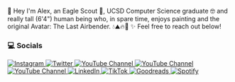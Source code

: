 👋 Hey I'm Alex, an Eagle Scout 🦅, UCSD Computer Science graduate 🤓 and really tall (6'4") human being who, in spare time, enjoys painting and the original Avatar: The Last Airbender. 💧⛰️🔥💨  ✨ Feel free to reach out below!

<!--
#### 💻 Setup
-->
<!-- https://meta.stackexchange.com/questions/38915/creating-an-image-link-in-markdown-format -->
<!--
<a href="https://grapheneos.org" rel="GrapheneOS">![GrapheneOS](https://github.com/aspindle/readme_imgs3/blob/main/grapheneos3.png?raw=true)</a>
<a href="https://ubuntu.com" rel="Ubuntu">![Ubuntu](https://github.com/aspindle/readme_imgs3/blob/main/ubuntu.png?raw=true)</a>
<a href="https://termux.dev/en/" rel="Termux">![Termux](https://github.com/aspindle/readme_imgs3/blob/main/termux.png?raw=true)</a>
<a href="https://www.vim.org" rel="Vim">![Vim](https://github.com/aspindle/readme_imgs3/blob/main/vim.png?raw=true)</a>
<a href="https://www.mozilla.org/en-US/firefox/new/" rel="Firefox">![Firefox](https://github.com/aspindle/readme_imgs3/blob/main/firefox.png?raw=true)</a>
-->
<!--
#### 🛠 Working on
[Browser Sieves](https://github.com/aspindle/Browser_Sieves), [Offline Wikipedia](https://github.com/aspindle/2016_wikipedia_kiwix), [Addi(c)tion Prohibition](https://github.com/aspindle/Addi-c-tion_Prohibition)
-->
### 💻 Socials
<!--<a href="https://instagram.com/aspindle_" rel="Instagram">Instagram</a>
<a href="https://x.com/aspindle_" rel="Twitter">Twitter/X</a>-->

<a href="https://instagram.com/aspindle_">
  <img
      src="https://img.shields.io/badge/follow-%40aspindle_-1DA1F2?logo=instagram&style=flat&label=Instagram&color=0072b1&logoColor=ffffff"
      alt="Instagram"
    />
</a>
 <a href="https://x.com/aspindle_">
    <img
      src="https://img.shields.io/badge/follow-%40aspindle_-1DA1F2?logo=twitter&style=flat&label=Twitter/X&color=0072b1&logoColor=ffffff"
      alt="Twitter"
    />
  </a>
<a href="https://www.youtube.com/channel/UCgXVI4WqMvbs4knjXmCUG2Q">
  <img alt="YouTube Channel" src="https://img.shields.io/youtube/channel/subscribers/UCgXVI4WqMvbs4knjXmCUG2Q?style=flat&color=0072b1&logoColor=ffffff&logo=youtube&label=Personal_Youtube">
</a>
<a href="https://www.youtube.com/channel/UC-8yN6d48As8aC9MDjtfI2g">
  <img alt="YouTube Channel" src="https://img.shields.io/youtube/channel/subscribers/UC-8yN6d48As8aC9MDjtfI2g?style=flat&color=0072b1&logoColor=ffffff&logo=youtube&label=Avatar_Youtube_1">
</a>
<a href="https://www.youtube.com/channel/UCQ0qEM_rTl5Lmo-BCdF6J7Q">
  <img alt="YouTube Channel" src="https://img.shields.io/youtube/channel/subscribers/UCQ0qEM_rTl5Lmo-BCdF6J7Q?style=flat&color=0072b1&logoColor=ffffff&logo=youtube&label=Avatar_Youtube_2">
</a>
 <a href="https://www.linkedin.com/in/aspindle">
    <img
      src="https://img.shields.io/badge/follow-%40aspindle-1DA1F2?logo=Linkedin&style=flat&label=Linkedin&color=0072b1&logoColor=ffffff"
      alt="LinkedIn"
    />
  </a>
   <a href="https://www.tiktok.com/@aspindle_">
    <img
      src="https://img.shields.io/badge/follow-%40aspindle_-1DA1F2?logo=tiktok&style=flat&label=TikTok&color=0072b1&logoColor=ffffff"
      alt="TikTok"
    />
  </a>
  <a href="https://www.goodreads.com/user/show/21409029-aspindle">
    <img
      src="https://img.shields.io/badge/follow-%40aspindle_-1DA1F2?logo=goodreads&style=flat&label=Goodreads&color=0072b1&logoColor=ffffff"
      alt="Goodreads"
    />
  </a>
  <a href="https://open.spotify.com/user/12156292742">
    <img
      src="https://img.shields.io/badge/follow-%40aspindle_-1DA1F2?logo=spotify&style=flat&label=Spotify&color=0072b1&logoColor=ffffff"
      alt="Spotify"
    />
  </a>
  <!--
<a href="" rel="linkedin">Linked In</a>
<a href="https://www.tiktok.com/@aspindle_" rel="tiktok">Tik Tok</a>
<a href="https://www.goodreads.com/user/show/21409029-aspindle" rel="goodreads">Goodreads</a>
<a href="https://open.spotify.com/user/12156292742" rel="spotify">Spotify</a>
-->



<!--
Used to make avatar multi-language videos on youtube, got banned... 😭🫠💀🥹 -->

<!--
#### Other Stuff
_ writing/essay/_, Probably Watching,   
<!-- -->

<!--
<pre>
  And some fun stuff also:
</pre>

#### 🎧 Listening to 
The Driver Era, [Joji](https://akshzyx.github.io/playerzyx/), & Connor Price

##### 📚 And reading Dune by Frank Herbert 
📚 [Booklist](https://github.com/aspindle/Booklist):  Read Responsibly.
-->
<!--

//to add later maybe
📚 Booklist
✨ Things I’ve made
🕓 Socials
📈 Stocks



<pre>
Stuff I use:
</pre>

<a href="http://google.com.au/" rel="some text">![Foo](http://www.google.com.au/images/nav_logo7.png)</a>

#[![GrapheneOS](https://github.com/aspindle/README.md/assets/9095033/b3c2e234-d9c6-474f-9b2c-97c1d6c6cc29)](https://grapheneos.org)

[![Alt text](https://assets.digitalocean.com/articles/alligator/boo.svg)](https://digitalocean.com)



<a href="https://grapheneos.org">Regular Link</a>

<a href="https://grapheneos.org">
  <img src="https://github.com/aspindle/README.md/assets/9095033/b3c2e234-d9c6-474f-9b2c-97c1d6c6cc29" width="50" alt="grapheneos"/>
</a>
 
[<a href="https://grapheneos.org">
  <img src="https://github.com/aspindle/README.md/assets/9095033/b3c2e234-d9c6-474f-9b2c-97c1d6c6cc29" width="50" alt="grapheneos"/>
 </a>](https://grapheneos.org)
[<img src="https://github.com/aspindle/README.md/assets/9095033/664be026-e01d-40ec-8450-96dd901f2d3b" width="50" alt="ubuntu"/>](https://ubuntu.com/)
[<img src="https://github.com/aspindle/aspindle/assets/9095033/6c605635-23c8-4a56-8702-d928723f7d5d" width="50" alt="termux"/>](https://termux.dev/en/)
[<img src="https://github.com/aspindle/aspindle/assets/9095033/328af9ab-ce0a-4067-ae83-6a9e333a3049" width="50" alt="vim"/>](https://www.vim.org/)
[<img src="https://github.com/aspindle/aspindle/assets/9095033/7a4729f9-161c-4185-94fb-f07adf5c400c" width="50" alt="firefox"/>](https://www.mozilla.org/en-US/firefox/new/)
https://meta.stackexchange.com/questions/38915/creating-an-image-link-in-markdown-format 


Off-screen 
Ad-avoidance (social + music)
Routine + food update
I finally saw the use case of pronouns...

-->

